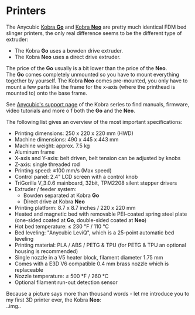<link rel=”manifest” href=”docs/manifest.webmanifest”>

# Printers
The Anycubic [Kobra **Go**](https://www.anycubic.com/collections/3d-printers/products/kobra-go) and [Kobra **Neo**](https://www.anycubic.com/collections/3d-printers/products/kobra-neo) are pretty much identical FDM bed slinger printers, the only real difference seems to be the different type of extruder:  
  
- The Kobra **Go** uses a bowden drive extruder.  
- The Kobra **Neo** uses a direct drive extruder.  
  
The price of the **Go** usually is a bit lower than the price of the **Neo**.  
The **Go** comes completely unmounted so you have to mount everything together by yourself. The Kobra **Neo** comes pre-mounted, you only have to mount a few parts like the frame for the x-axis (where the printhead is mounted to) onto the base frame.  
  
See [Anycubic's support page](https://www.anycubic.com/blogs/news/all-you-need-to-know-about-kobra-series) of the Kobra series to find manuals, firmware, video tutorials and more o f both the **Go** and the **Neo**.    
  
The following list gives an overview of the most important specifications:    
  
- Printing dimensions: 250 x 220 x 220 mm (HWD)  
- Machine dimensions: 490 x 445 x 443 mm  
- Machine weight: approx. 7.5 kg  
- Aluminum frame  
- X-axis and Y-axis: belt driven, belt tension can be adjusted by knobs  
- Z-axis: single threaded rod  
- Printing speed: ≤100 mm/s (Max speed)  
- Control panel: 2.4" LCD screen with a control knob  
- TriGorilla V_3.0.6 mainboard, 32bit, TPM2208 silent stepper drivers  
- Extruder / feeder system:  
    - Bowden separated at Kobra **Go**  
    - Direct drive at Kobra **Neo**  
- Printing platform: 8.7 x 8.7 inches / 220 x 220 mm  
- Heated and magnetic bed with removable PEI-coated spring steel plate (one-sided coated at **Go**, double-sided coated at **Neo**)  
- Hot bed temperature: ≤ 230 °F / 110 °C  
- Bed leveling: "Anycubic LeviQ", which is a 25-point automatic bed leveling  
- Printing material: PLA / ABS / PETG & TPU (for PETG & TPU an optional housing is recommended)  
- Single nozzle in a V5 heater block, filament diameter 1.75 mm  
- Comes with a E3D V6 compatible 0.4 mm brass nozzle which is replaceable  
- Nozzle temperature: ≤ 500 °F / 260 °C  
- Optional filament run-out detection sensor  

Because a picture says more than thousand words - let me introduce you to my first 3D printer ever, the Kobra **Neo**:  
..img..
